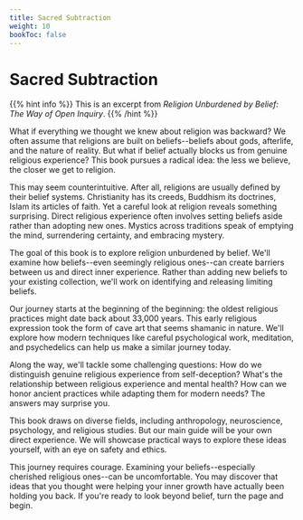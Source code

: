 ```yaml
---
title: Sacred Subtraction
weight: 10
bookToc: false
---
```


# Sacred Subtraction

{{% hint info %}}
This is an excerpt from *Religion Unburdened by Belief: The Way of Open Inquiry*.
{{% /hint %}}

What if everything we thought we knew about religion was backward? We often assume that religions are built on beliefs--beliefs about gods, afterlife, and the nature of reality. But what if belief actually blocks us from genuine religious experience? This book pursues a radical idea: the less we believe, the closer we get to religion.

This may seem counterintuitive. After all, religions are usually defined by their belief systems. Christianity has its creeds, Buddhism its doctrines, Islam its articles of faith. Yet a careful look at religion reveals something surprising. Direct religious experience often involves setting beliefs aside rather than adopting new ones. Mystics across traditions speak of emptying the mind, surrendering certainty, and embracing mystery.

The goal of this book is to explore religion unburdened by belief. We'll examine how beliefs--even seemingly religious ones--can create barriers between us and direct inner experience. Rather than adding new beliefs to your existing collection, we'll work on identifying and releasing limiting beliefs.

Our journey starts at the beginning of the beginning: the oldest religious practices might date back about 33,000 years. This early religious expression took the form of cave art that seems shamanic in nature. We'll explore how modern techniques like careful psychological work, meditation, and psychedelics can help us make a similar journey today.

Along the way, we'll tackle some challenging questions: How do we distinguish genuine religious experience from self-deception? What's the relationship between religious experience and mental health? How can we honor ancient practices while adapting them for modern needs? The answers may surprise you.

This book draws on diverse fields, including anthropology, neuroscience, psychology, and religious studies. But our main guide will be your own direct experience. We will showcase practical ways to explore these ideas yourself, with an eye on safety and ethics.

This journey requires courage. Examining your beliefs--especially cherished religious ones--can be uncomfortable. You may discover that ideas that you thought were helping your inner growth have actually been holding you back. If you're ready to look beyond belief, turn the page and begin.
